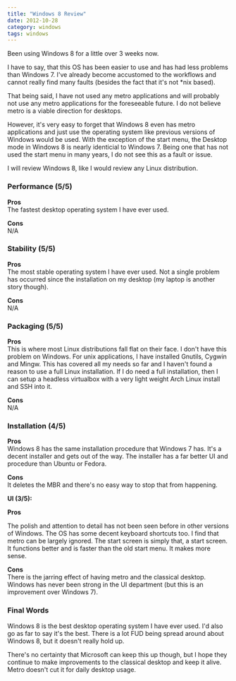```yaml
---
title: "Windows 8 Review"
date: 2012-10-28
category: windows
tags: windows
---
```


Been using Windows 8 for a little over 3 weeks now.

I have to say, that this OS has been easier to use and has had less problems than Windows 7. I've already become accustomed to the workflows and cannot really find many faults (besides the fact that it's not *nix based).



That being said, I have not used any metro applications and will probably not use any metro applications for the foreseeable future. I do not believe metro is a viable direction for desktops.

However, it's very easy to forget that Windows 8 even has metro applications and just use the operating system like previous versions of Windows would be used. With the exception of the start menu, the Desktop mode in Windows 8 is nearly identicial to Windows 7. Being one that has not used the start menu in many years, I do not see this as a fault or issue.

I will review Windows 8, like I would review any Linux distribution.

### Performance (5/5)

**Pros**  
The fastest desktop operating system I have ever used.

**Cons**  
N/A

### Stability (5/5)

**Pros**  
The most stable operating system I have ever used. Not a single problem has occurred since the installation on my desktop (my laptop is another story though).

**Cons**  
N/A

### Packaging (5/5)

**Pros**  
This is where most Linux distributions fall flat on their face. I don't have this problem on Windows. For unix applications, I have installed Gnutils, Cygwin and Mingw. This has covered all my needs so far and I haven't found a reason to use a full Linux installation. If I do need a full installation, then I can setup a headless virtualbox with a very light weight Arch Linux install and SSH into it.

**Cons**  
N/A

### Installation (4/5)

**Pros**  
Windows 8 has the same installation procedure that Windows 7 has. It's a decent installer and gets out of the way. The installer has a far better UI and procedure than Ubuntu or Fedora.

**Cons**  
It deletes the MBR and there's no easy way to stop that from happening.

**UI (3/5):**

**Pros**

<div class="tab">The polish and attention to detail has not been seen before in other versions of Windows. The OS has some decent keyboard shortcuts too. I find that metro can be largely ignored. The start screen is simply that, a start screen. It functions better and is faster than the old start menu. It makes more sense.</div>

**Cons**  
There is the jarring effect of having metro and the classical desktop. Windows has never been strong in the UI department (but this is an improvement over Windows 7).

### Final Words
Windows 8 is the best desktop operating system I have ever used. I'd also go as far to say it's the best. There is a lot FUD being spread around about Windows 8, but it doesn't really hold up.

There's no certainty that Microsoft can keep this up though, but I hope they continue to make improvements to the classical desktop and keep it alive. Metro doesn't cut it for daily desktop usage.

